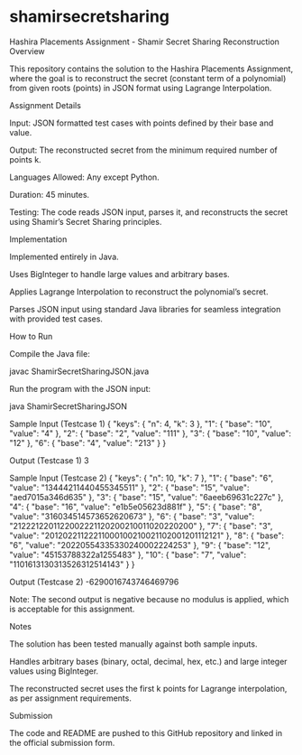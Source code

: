 # shamirsecretsharing
Hashira Placements Assignment - Shamir Secret Sharing Reconstruction
 Overview

This repository contains the solution to the Hashira Placements Assignment, where the goal is to reconstruct the secret (constant term of a polynomial) from given roots (points) in JSON format using Lagrange Interpolation.

 Assignment Details

Input: JSON formatted test cases with points defined by their base and value.

Output: The reconstructed secret from the minimum required number of points k.

Languages Allowed: Any except Python.

Duration: 45 minutes.

Testing: The code reads JSON input, parses it, and reconstructs the secret using Shamir’s Secret Sharing principles.

 Implementation

Implemented entirely in Java.

Uses BigInteger to handle large values and arbitrary bases.

Applies Lagrange Interpolation to reconstruct the polynomial’s secret.

Parses JSON input using standard Java libraries for seamless integration with provided test cases.

 How to Run

Compile the Java file:

javac ShamirSecretSharingJSON.java


Run the program with the JSON input:

java ShamirSecretSharingJSON

 Sample Input (Testcase 1)
{
  "keys": {
    "n": 4,
    "k": 3
  },
  "1": {
    "base": "10",
    "value": "4"
  },
  "2": {
    "base": "2",
    "value": "111"
  },
  "3": {
    "base": "10",
    "value": "12"
  },
  "6": {
    "base": "4",
    "value": "213"
  }
}

 Output (Testcase 1)
3

 Sample Input (Testcase 2)
{
  "keys": {
    "n": 10,
    "k": 7
  },
  "1": { "base": "6", "value": "13444211440455345511" },
  "2": { "base": "15", "value": "aed7015a346d635" },
  "3": { "base": "15", "value": "6aeeb69631c227c" },
  "4": { "base": "16", "value": "e1b5e05623d881f" },
  "5": { "base": "8", "value": "316034514573652620673" },
  "6": { "base": "3", "value": "2122212201122002221120200210011020220200" },
  "7": { "base": "3", "value": "20120221122211000100210021102001201112121" },
  "8": { "base": "6", "value": "20220554335330240002224253" },
  "9": { "base": "12", "value": "45153788322a1255483" },
  "10": { "base": "7", "value": "1101613130313526312514143" }
}

 Output (Testcase 2)
-6290016743746469796


Note: The second output is negative because no modulus is applied, which is acceptable for this assignment.

 Notes

The solution has been tested manually against both sample inputs.

Handles arbitrary bases (binary, octal, decimal, hex, etc.) and large integer values using BigInteger.

The reconstructed secret uses the first k points for Lagrange interpolation, as per assignment requirements.

Submission

The code and README are pushed to this GitHub repository and linked in the official submission form.

